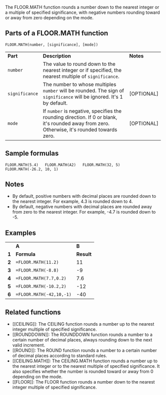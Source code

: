 The FLOOR.MATH function rounds a number down to the nearest integer or a multiple of specified significance, with negative numbers rounding toward or away from zero depending on the mode.

Parts of a FLOOR.MATH function
------------------------------

`FLOOR.MATH(number, [significance], [mode])`

|  |  |  |
| --- | --- | --- |
| **Part** | **Description** | **Notes** |
| `number` | The value to round down to the nearest integer or if specified, the nearest multiple of `significance`. |  |
| `significance` | The number to whose multiples `number` will be rounded. The sign of `significance` will be ignored. It's 1 by default. | [OPTIONAL] |
| `mode` | If `number` is negative, specifies the rounding direction. If 0 or blank, it's rounded away from zero. Otherwise, it's rounded towards zero. | [OPTIONAL] |

Sample formulas
---------------

`FLOOR.MATH(5.4)  
FLOOR.MATH(A2)  
FLOOR.MATH(32, 5)  
FLOOR.MATH(-26.2, 10, 1)`

Notes
-----

* By default, positive numbers with decimal places are rounded down to the nearest integer. For example, 4.3 is rounded down to 4.
* By default, negative numbers with decimal places are rounded away from zero to the nearest integer. For example, -4.7 is rounded down to -5.

Examples
--------

|  |  |  |
| --- | --- | --- |
|  | **A** | **B** |
| **1** | **Formula** | **Result** |
| **2** | `=FLOOR.MATH(11.2)` | 11 |
| **3** | `=FLOOR.MATH(-8.8)` | -9 |
| **4** | `=FLOOR.MATH(7.7,0.2)` | 7.6 |
| **5** | `=FLOOR.MATH(-10.2,2)` | -12 |
| **6** | `=FLOOR.MATH(-42,10,-1)` | -40 |

Related functions
-----------------

* [[CEILING]]: The CEILING function rounds a number up to the nearest integer multiple of specified significance.
* [[ROUNDDOWN]]: The ROUNDDOWN function rounds a number to a certain number of decimal places, always rounding down to the next valid increment.
* [[ROUND]]: The ROUND function rounds a number to a certain number of decimal places according to standard rules.
* [[CEILING.MATH]]: The CEILING.MATH function rounds a number up to the nearest integer or to the nearest multiple of specified significance. It also specifies whether the number is rounded toward or away from 0 depending on the mode.
* [[FLOOR]]: The FLOOR function rounds a number down to the nearest integer multiple of specified significance.